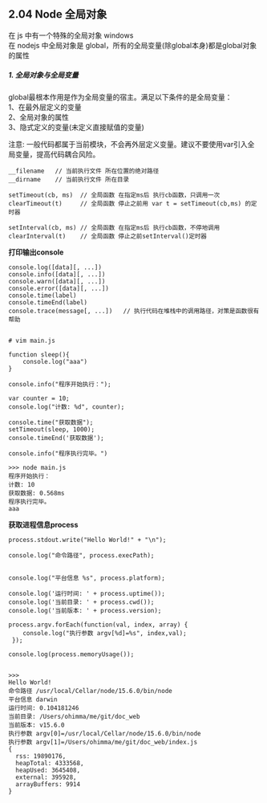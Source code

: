 ## 2.04 Node 全局对象

在 js 中有一个特殊的全局对象 windows       
在 nodejs 中全局对象是 global，所有的全局变量(除global本身)都是global对象的属性      

##### 1. 全局对象与全局变量
global最根本作用是作为全局变量的宿主。满足以下条件的是全局变量：              
1、在最外层定义的变量     
2、全局对象的属性        
3、隐式定义的变量(未定义直接赋值的变量)         

注意: 一般代码都属于当前模块，不会再外层定义变量。建议不要使用var引入全局变量，提高代码耦合风险。


```
__filename   // 当前执行文件 所在位置的绝对路径
__dirname    // 当前执行文件 所在目录

setTimeout(cb, ms)  // 全局函数 在指定ms后 执行cb函数，只调用一次
clearTimeout(t)     // 全局函数 停止之前用 var t = setTimeout(cb,ms) 的定时器

setInterval(cb, ms) // 全局函数 在指定ms后 执行cb函数，不停地调用  
clearInterval(t)    // 全局函数 停止之前setInterval()定时器 

```

**打印输出console**
```
console.log([data][, ...])
console.info([data][, ...])
console.warn([data][, ...])
console.error([data][, ...])
console.time(label)
console.timeEnd(label)
console.trace(message[, ...])   // 执行代码在堆栈中的调用路径，对策是函数很有帮助


# vim main.js

function sleep(){
    console.log("aaa")
}

console.info("程序开始执行：");

var counter = 10;
console.log("计数: %d", counter);

console.time("获取数据");
setTimeout(sleep, 1000);
console.timeEnd('获取数据');

console.info("程序执行完毕。")

>>> node main.js
程序开始执行：
计数: 10
获取数据: 0.568ms
程序执行完毕。
aaa
```

**获取进程信息process**
```
process.stdout.write("Hello World!" + "\n");

console.log("命令路径", process.execPath);


console.log("平台信息 %s", process.platform);

console.log('运行时间: ' + process.uptime());
console.log('当前目录: ' + process.cwd());
console.log('当前版本: ' + process.version);

process.argv.forEach(function(val, index, array) {
    console.log("执行参数 argv[%d]=%s", index,val);
 });
 
console.log(process.memoryUsage());


>>>
Hello World!
命令路径 /usr/local/Cellar/node/15.6.0/bin/node
平台信息 darwin
运行时间: 0.104181246
当前目录: /Users/ohimma/me/git/doc_web
当前版本: v15.6.0
执行参数 argv[0]=/usr/local/Cellar/node/15.6.0/bin/node
执行参数 argv[1]=/Users/ohimma/me/git/doc_web/index.js
{
  rss: 19890176,
  heapTotal: 4333568,
  heapUsed: 3645408,
  external: 395928,
  arrayBuffers: 9914
}
```
